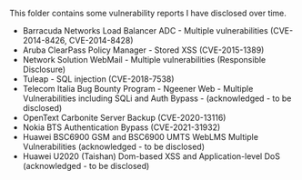 This folder contains some vulnerability reports I have disclosed over time.
- Barracuda Networks Load Balancer ADC - Multiple vulnerabilities (CVE-2014-8426, CVE-2014-8428)
- Aruba ClearPass Policy Manager - Stored XSS (CVE-2015-1389)
- Network Solution WebMail - Multiple vulnerabilities (Responsible Disclosure)
- Tuleap - SQL injection (CVE-2018-7538)
- Telecom Italia Bug Bounty Program - Ngeener Web - Multiple Vulnerabilities including SQLi and Auth Bypass - (acknowledged - to be disclosed)
- OpenText Carbonite Server Backup (CVE-2020-13116)
- Nokia BTS Authentication Bypass (CVE-2021-31932)
- Huawei BSC6900 GSM and BSC6900 UMTS WebLMS Multiple Vulnerabilities (acknowledged - to be disclosed)
- Huawei U2020 (Taishan) Dom-based XSS and Application-level DoS (acknowledged - to be disclosed)
